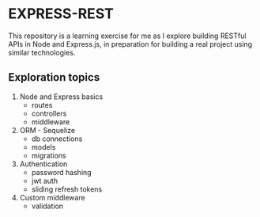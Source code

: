 # EXPRESS-REST

This repository is a learning exercise for me as I explore building RESTful APIs in Node and Express.js, in preparation for building a real project using similar technologies.

## Exploration topics

1) Node and Express basics
    - routes
    - controllers
    - middleware
2) ORM - Sequelize
    - db connections
    - models
    - migrations
3) Authentication
    - password hashing
    - jwt auth
    - sliding refresh tokens
4) Custom middleware
    - validation
